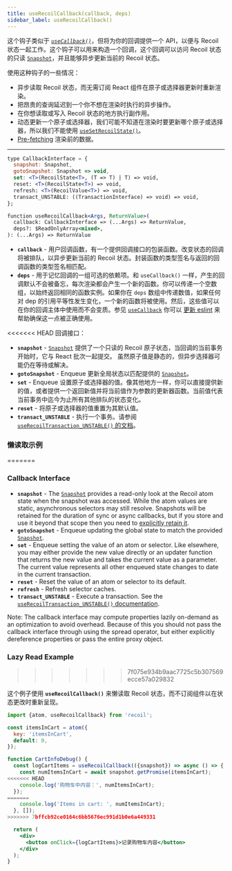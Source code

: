 ```yaml
---
title: useRecoilCallback(callback, deps)
sidebar_label: useRecoilCallback()
---
```


这个钩子类似于 [*`useCallback()`*](https://reactjs.org/docs/hooks-reference.html#usecallback)，但将为你的回调提供一个 API，以便与 Recoil 状态一起工作。这个钩子可以用来构造一个回调，这个回调可以访问 Recoil 状态的只读 [`Snapshot`](/docs/api-reference/core/Snapshot)，并且能够异步更新当前的 Recoil 状态。

使用这种钩子的一些情况：
* 异步读取 Recoil 状态，而无需订阅 React 组件在原子或选择器更新时重新渲染。
* 把昂贵的查询延迟到一个你不想在渲染时执行的异步操作。
* 在你想读取或写入 Recoil 状态的地方执行副作用。
* 动态更新一个原子或选择器，我们可能不知道在渲染时要更新哪个原子或选择器，所以我们不能使用 [`useSetRecoilState()`](/docs/api-reference/core/useSetRecoilState)。
* [Pre-fetching](/docs/guides/asynchronous-data-queries#pre-fetching) 渲染前的数据。

---

```jsx
type CallbackInterface = {
  snapshot: Snapshot,
  gotoSnapshot: Snapshot => void,
  set: <T>(RecoilState<T>, (T => T) | T) => void,
  reset: <T>(RecoilState<T>) => void,
  refresh: <T>(RecoilValue<T>) => void,
  transact_UNSTABLE: ((TransactionInterface) => void) => void,
};

function useRecoilCallback<Args, ReturnValue>(
  callback: CallbackInterface => (...Args) => ReturnValue,
  deps?: $ReadOnlyArray<mixed>,
): (...Args) => ReturnValue
```

* **`callback`** - 用户回调函数，有一个提供回调接口的包装函数。改变状态的回调将被排队，以异步更新当前的 Recoil 状态。封装函数的类型签名与返回的回调函数的类型签名相匹配。
* **`deps`** - 用于记忆回调的一组可选的依赖项。和 `useCallback()` 一样，产生的回调默认不会被备忘，每次渲染都会产生一个新的函数。你可以传递一个空数组，以始终返回相同的函数实例。如果你在 `deps` 数组中传递数值，如果任何对 dep 的引用平等性发生变化，一个新的函数将被使用。然后，这些值可以在你的回调主体中使用而不会变质。参见 [`useCallback`](https://reactjs.org/docs/hooks-reference.html#usecallback) 你可以 [更新 eslint](/docs/introduction/installation#eslint) 来帮助确保这一点被正确使用。

<<<<<<< HEAD
回调接口：
* **`snapshot`** - [`Snapshot`](/docs/api-reference/core/Snapshot) 提供了一个只读的 Recoil 原子状态，当回调的当前事务开始时，它与 React 批次一起提交。 虽然原子值是静态的，但异步选择器可能仍在等待或解决。
* **`gotoSnapshot`** - Enqueue 更新全局状态以匹配提供的 [`Snapshot`](/docs/api-reference/core/Snapshot)。
* **`set`** - Enqueue 设置原子或选择器的值。像其他地方一样，你可以直接提供新的值，或者提供一个返回新值并将当前值作为参数的更新器函数。当前值代表当前事务中迄今为止所有其他排队的状态变化。
* **`reset`** - 将原子或选择器的值重置为其默认值。
* **`transact_UNSTABLE`** - 执行一个事务。请参阅 [`useRecoilTransaction_UNSTABLE()` 的文档](/docs/api-reference/core/useRecoilTransaction)。

### 懒读取示例
=======
### Callback Interface
* **`snapshot`** - The [`Snapshot`](/docs/api-reference/core/Snapshot) provides a read-only look at the Recoil atom state when the snapshot was accessed.  While the atom values are static, asynchronous selectors may still resolve.  Snapshots will be retained for the duration of sync or async callbacks, but if you store and use it beyond that scope then you need to [explicitly retain it](/docs/api-reference/core/Snapshot#asynchronous-use-of-snapshots).
* **`gotoSnapshot`** - Enqueue updating the global state to match the provided [`Snapshot`](/docs/api-reference/core/Snapshot).
* **`set`** - Enqueue setting the value of an atom or selector.  Like elsewhere, you may either provide the new value directly or an updater function that returns the new value and takes the current value as a parameter.  The current value represents all other enqueued state changes to date in the current transaction.
* **`reset`** - Reset the value of an atom or selector to its default.
* **`refresh`** - Refresh selector caches.
* **`transact_UNSTABLE`** - Execute a transaction.  See the [`useRecoilTransaction_UNSTABLE()` documentation](/docs/api-reference/core/useRecoilTransaction).

Note: The callback interface may compute properties lazily on-demand as an optimization to avoid overhead.  Because of this you should not pass the callback interface through using the spread operator, but either explicitly dereference properties or pass the entire proxy object.

### Lazy Read Example
>>>>>>> 7f075e934b9aac7725c5b307569ecce57a029832

这个例子使用 **`useRecoilCallback()`** 来懒读取 Recoil 状态，而不订阅组件以在状态更改时重新呈现。

```jsx
import {atom, useRecoilCallback} from 'recoil';

const itemsInCart = atom({
  key: 'itemsInCart',
  default: 0,
});

function CartInfoDebug() {
  const logCartItems = useRecoilCallback(({snapshot}) => async () => {
    const numItemsInCart = await snapshot.getPromise(itemsInCart);
<<<<<<< HEAD
    console.log('购物车中内容：', numItemsInCart);
  });
=======
    console.log('Items in cart: ', numItemsInCart);
  }, []);
>>>>>>> 7bffcb92ce0164c6bb5676ec991d1b0e6a449331

  return (
    <div>
      <button onClick={logCartItems}>记录购物车内容</button>
    </div>
  );
}
```
